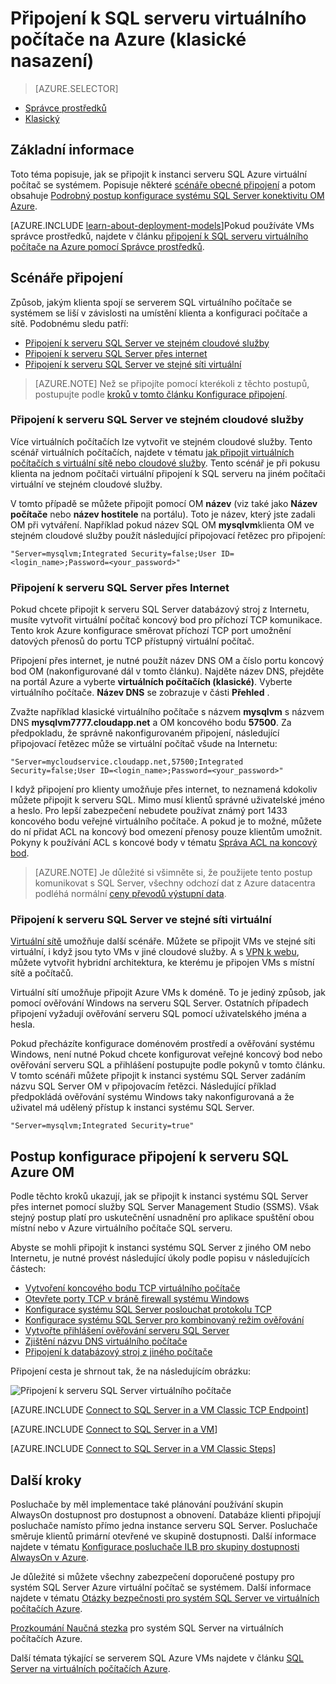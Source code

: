 <properties
    pageTitle="Připojení k SQL serveru virtuálního počítače (klasický) | Microsoft Azure"
    description="Zjistěte, jak se připojit k serveru SQL Server spuštěné v počítači virtuální v Azure. Toto téma používá modelu klasické nasazení. Scénáře lišit v závislosti na konfiguraci sítě a umístění klienta."
    services="virtual-machines-windows"
    documentationCenter="na"
    authors="rothja"
    manager="jhubbard"
    tags="azure-service-management"/>
<tags
    ms.service="virtual-machines-windows"
    ms.devlang="na"
    ms.topic="article"
    ms.tgt_pltfrm="vm-windows-sql-server"
    ms.workload="infrastructure-services"
    ms.date="09/22/2016"
    ms.author="jroth" />

# <a name="connect-to-a-sql-server-virtual-machine-on-azure-classic-deployment"></a>Připojení k SQL serveru virtuálního počítače na Azure (klasické nasazení)

> [AZURE.SELECTOR]
- [Správce prostředků](virtual-machines-windows-sql-connect.md)
- [Klasický](virtual-machines-windows-classic-sql-connect.md)

## <a name="overview"></a>Základní informace

Toto téma popisuje, jak se připojit k instanci serveru SQL Azure virtuální počítač se systémem. Popisuje některé [scénáře obecné připojení](#connection-scenarios) a potom obsahuje [Podrobný postup konfigurace systému SQL Server konektivitu OM Azure](#steps-for-configuring-sql-server-connectivity-in-an-azure-vm).

[AZURE.INCLUDE [learn-about-deployment-models](../../includes/learn-about-deployment-models-classic-include.md)]Pokud používáte VMs správce prostředků, najdete v článku [připojení k SQL serveru virtuálního počítače na Azure pomocí Správce prostředků](virtual-machines-windows-sql-connect.md).

## <a name="connection-scenarios"></a>Scénáře připojení

Způsob, jakým klienta spojí se serverem SQL virtuálního počítače se systémem se liší v závislosti na umístění klienta a konfiguraci počítače a sítě. Podobnému sledu patří:

- [Připojení k serveru SQL Server ve stejném cloudové služby](#connect-to-sql-server-in-the-same-cloud-service)
- [Připojení k serveru SQL Server přes internet](#connect-to-sql-server-over-the-internet)
- [Připojení k serveru SQL Server ve stejné síti virtuální](#connect-to-sql-server-in-the-same-virtual-network)

>[AZURE.NOTE] Než se připojíte pomocí kterékoli z těchto postupů, postupujte podle [kroků v tomto článku Konfigurace připojení](#steps-for-configuring-sql-server-connectivity-in-an-azure-vm).

### <a name="connect-to-sql-server-in-the-same-cloud-service"></a>Připojení k serveru SQL Server ve stejném cloudové služby

Více virtuálních počítačích lze vytvořit ve stejném cloudové služby. Tento scénář virtuálních počítačích, najdete v tématu [jak připojit virtuálních počítačích s virtuální sítě nebo cloudové služby](virtual-machines-windows-classic-connect-vms.md#connect-vms-in-a-standalone-cloud-service). Tento scénář je při pokusu klienta na jednom počítači virtuální připojení k SQL serveru na jiném počítači virtuální ve stejném cloudové služby.

V tomto případě se můžete připojit pomocí OM **název** (viz také jako **Název počítače** nebo **název hostitele** na portálu). Toto je název, který jste zadali OM při vytváření. Například pokud název SQL OM **mysqlvm**klienta OM ve stejném cloudové služby použít následující připojovací řetězec pro připojení:

    "Server=mysqlvm;Integrated Security=false;User ID=<login_name>;Password=<your_password>"

### <a name="connect-to-sql-server-over-the-internet"></a>Připojení k serveru SQL Server přes Internet

Pokud chcete připojit k serveru SQL Server databázový stroj z Internetu, musíte vytvořit virtuální počítač koncový bod pro příchozí TCP komunikace. Tento krok Azure konfigurace směrovat příchozí TCP port umožnění datových přenosů do portu TCP přístupný virtuální počítač.

Připojení přes internet, je nutné použít název DNS OM a číslo portu koncový bod OM (nakonfigurované dál v tomto článku). Najděte název DNS, přejděte na portál Azure a vyberte **virtuálních počítačích (klasické)**. Vyberte virtuálního počítače. **Název DNS** se zobrazuje v části **Přehled** .

Zvažte například klasické virtuálního počítače s názvem **mysqlvm** s názvem DNS **mysqlvm7777.cloudapp.net** a OM koncového bodu **57500**. Za předpokladu, že správně nakonfigurovaném připojení, následující připojovací řetězec může se virtuální počítač všude na Internetu:

    "Server=mycloudservice.cloudapp.net,57500;Integrated Security=false;User ID=<login_name>;Password=<your_password>"

I když připojení pro klienty umožňuje přes internet, to neznamená kdokoliv můžete připojit k serveru SQL. Mimo musí klientů správné uživatelské jméno a heslo. Pro lepší zabezpečení nebudete používat známý port 1433 koncového bodu veřejné virtuálního počítače. A pokud je to možné, můžete do ní přidat ACL na koncový bod omezení přenosy pouze klientům umožnit. Pokyny k používání ACL s koncové body v tématu [Správa ACL na koncový bod](virtual-machines-windows-classic-setup-endpoints.md#manage-the-acl-on-an-endpoint).

>[AZURE.NOTE] Je důležité si všimněte si, že použijete tento postup komunikovat s SQL Server, všechny odchozí dat z Azure datacentra podléhá normální [ceny převodů výstupní data](https://azure.microsoft.com/pricing/details/data-transfers/).

### <a name="connect-to-sql-server-in-the-same-virtual-network"></a>Připojení k serveru SQL Server ve stejné síti virtuální

[Virtuální sítě](../virtual-network/virtual-networks-overview.md) umožňuje další scénáře. Můžete se připojit VMs ve stejné síti virtuální, i když jsou tyto VMs v jiné cloudové služby. A s [VPN k webu](../vpn-gateway/vpn-gateway-site-to-site-create.md), můžete vytvořit hybridní architektura, ke kterému je připojen VMs s místní sítě a počítačů.

Virtuální sítí umožňuje připojit Azure VMs k doméně. To je jediný způsob, jak pomocí ověřování Windows na serveru SQL Server. Ostatních případech připojení vyžadují ověřování serveru SQL pomocí uživatelského jména a hesla.

Pokud přecházíte konfigurace doménovém prostředí a ověřování systému Windows, není nutné Pokud chcete konfigurovat veřejné koncový bod nebo ověřování serveru SQL a přihlášení postupujte podle pokynů v tomto článku. V tomto scénáři můžete připojit k instanci systému SQL Server zadáním názvu SQL Server OM v připojovacím řetězci. Následující příklad předpokládá ověřování systému Windows taky nakonfigurovaná a že uživatel má udělený přístup k instanci systému SQL Server.

    "Server=mysqlvm;Integrated Security=true"

## <a name="steps-for-configuring-sql-server-connectivity-in-an-azure-vm"></a>Postup konfigurace připojení k serveru SQL Azure OM

Podle těchto kroků ukazují, jak se připojit k instanci systému SQL Server přes internet pomocí služby SQL Server Management Studio (SSMS). Však stejný postup platí pro uskutečnění usnadnění pro aplikace spuštění obou místní nebo v Azure virtuálního počítače SQL serveru.

Abyste se mohli připojit k instanci systému SQL Server z jiného OM nebo Internetu, je nutné provést následující úkoly podle popisu v následujících částech:

- [Vytvoření koncového bodu TCP virtuálního počítače](#create-a-tcp-endpoint-for-the-virtual-machine)
- [Otevřete porty TCP v bráně firewall systému Windows](#open-tcp-ports-in-the-windows-firewall-for-the-default-instance-of-the-database-engine)
- [Konfigurace systému SQL Server poslouchat protokolu TCP](#configure-sql-server-to-listen-on-the-tcp-protocol)
- [Konfigurace systému SQL Server pro kombinovaný režim ověřování](#configure-sql-server-for-mixed-mode-authentication)
- [Vytvořte přihlášení ověřování serveru SQL Server](#create-sql-server-authentication-logins)
- [Zjištění názvu DNS virtuálního počítače](#determine-the-dns-name-of-the-virtual-machine)
- [Připojení k databázový stroj z jiného počítače](#connect-to-the-database-engine-from-another-computer)

Připojení cesta je shrnout tak, že na následujícím obrázku:

![Připojení k serveru SQL Server virtuálního počítače](../../includes/media/virtual-machines-sql-server-connection-steps/SQLServerinVMConnectionMap.png)

[AZURE.INCLUDE [Connect to SQL Server in a VM Classic TCP Endpoint](../../includes/virtual-machines-sql-server-connection-steps-classic-tcp-endpoint.md)]

[AZURE.INCLUDE [Connect to SQL Server in a VM](../../includes/virtual-machines-sql-server-connection-steps.md)]

[AZURE.INCLUDE [Connect to SQL Server in a VM Classic Steps](../../includes/virtual-machines-sql-server-connection-steps-classic.md)]

## <a name="next-steps"></a>Další kroky

Posluchače by měl implementace také plánování používání skupin AlwaysOn dostupnost pro dostupnost a obnovení. Databáze klienti připojují posluchače namísto přímo jedna instance serveru SQL Server. Posluchače směruje klientů primární otevřené ve skupině dostupnosti. Další informace najdete v tématu [Konfigurace posluchače ILB pro skupiny dostupnosti AlwaysOn v Azure](virtual-machines-windows-classic-ps-sql-int-listener.md).

Je důležité si můžete všechny zabezpečení doporučené postupy pro systém SQL Server Azure virtuální počítač se systémem. Další informace najdete v tématu [Otázky bezpečnosti pro systém SQL Server ve virtuálních počítačích Azure](virtual-machines-windows-sql-security.md).

[Prozkoumání Naučná stezka](https://azure.microsoft.com/documentation/learning-paths/sql-azure-vm/) pro systém SQL Server na virtuálních počítačích Azure. 

Další témata týkající se serverem SQL Azure VMs najdete v článku [SQL Server na virtuálních počítačích Azure](virtual-machines-windows-sql-server-iaas-overview.md).
